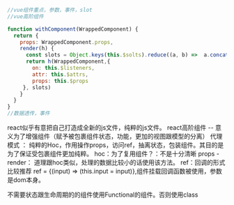 ```javascript
//vue组件重点，参数，事件，slot
//vue高阶组件

function withComponent(WrappedComponent) {
  return {
    props: WrappedComponent.props,
    render(h) {
      const slots = Object.keys(this.$solts).reduce((a, b) =>  a.concat(this.$slot[b]), [])
      return h(WrappedComponent,{
        on: this.$listeners,
        attr: this.$attrs,
        props: this.$props
     }, slots)
    }
  }
}
//数据透传，事件
```

react似乎有意把自己打造成全新的js文件，纯粹的js文件。
react高阶组件 -- 意义为了增强组件（赋予被包裹组件状态，功能，更加的视图跟模型的分离）
代理模式 ： 纯粹的Hoc，作用操作props，访问ref，抽离状态，包装组件。其目的是为了保证受包裹组件更加纯粹。
hoc：为了复用组件？：不是十分清晰
props - render： 道理跟hoc类似，处理的数据比较小的话使用该方法。
ref：回调的形式比较推荐 ref = {(input) => (this.input = input)},组件挂载回调函数被使用，参数是dom本身。



不需要状态跟生命周期的的组件使用Functional的组件。否则使用class
